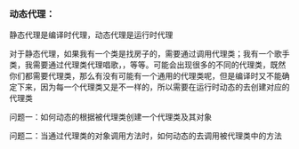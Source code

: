 ### 动态代理：

静态代理是编译时代理，动态代理是运行时代理

对于静态代理，如果我有一个类是找房子的，需要通过调用代理类；我有一个歌手类，我需要通过代理类代理唱歌，，等等。可能会出现很多的不同的代理类，既然你们都需要代理类，那么有没有可能有一个通用的代理类呢，但是编译时又不能确定下来，因为每一个代理类又是不一样的，所以需要在运行时动态的去创建对应的代理类



问题一：如何动态的根据被代理类创建一个代理类及其对象

问题二：当通过代理类的对象调用方法时，如何动态的去调用被代理类中的方法